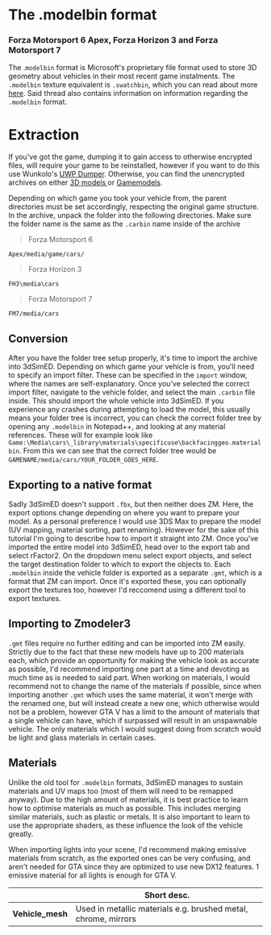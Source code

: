 # The .modelbin format 
### Forza Motorsport 6 Apex, Forza Horizon 3 and Forza Motorsport 7

The .`modelbin` format is Microsoft's proprietary file format used to store 3D geometry about vehicles in  their most recent game instalments. The `.modelbin` texture equivalent is `.swatchbin`, which you can read about more [here](https://forum.xentax.com/viewtopic.php?f=16&t=4256). Said thread also contains information on information  regarding the `.modelbin` format.


# Extraction

If you've got the game, dumping it to gain access to otherwise encrypted files, will require your game to be reinstalled, however if you want to do this use Wunkolo's [UWP Dumper](https://github.com/Wunkolo/UWPDumper). Otherwise, you can find the unencrypted archives on either [3D models ](https://www.facebook.com/3Dcarmodels/) or [Gamemodels](http://gamemodels.ru).

Depending on which game you took your vehicle from, the parent directories must be set accordingly, respecting the original game structure. In the archive, unpack the folder into the following directories. Make sure the folder name is the same as the `.carbin` name inside of  the archive
>Forza Motorsport 6

	Apex/media/game/cars/
	
>Forza Horizon 3

	FH3\media\cars
	
>Forza Motorsport 7

	FM7/media/cars
	

## Conversion

After you have the folder tree setup properly, it's time to import the archive into 3dSimED. Depending on which game your vehicle is from, you'll need to specify an import filter. These can be specified in the `import` window, where the names are self-explanatory. Once you've selected the correct import filter, navigate to the vehicle folder, and select the main `.carbin` file inside. This should import the whole vehicle into 3dSimED. If you experience any crashes during attempting to load the model, this usually means your folder tree is incorrect, you can check the correct folder tree by opening any `.modelbin` in Notepad++, and looking at any material references. These will for example look like `Game:\Media\cars\_library\materials\specificuse\backfacinggeo.materialbin`. From this we can see that the correct folder tree would be `GAMENAME/media/cars/YOUR_FOLDER_GOES_HERE`.


## Exporting to a native format

Sadly 3dSimED doesn't support `.fbx`, but then neither does ZM. Here, the export options change depending on where you want to prepare your model. As a personal preference I would use 3DS Max to prepare the model (UV mapping, material sorting, part renaming). However for the sake of this tutorial I'm going to describe how to import it straight into ZM. Once you've imported the entire model into 3dSimED, head over to the export tab and select rFactor2. On the dropdown menu select export objects, and select the target destination folder to which to export the objects to. Each `.modelbin` inside the vehicle folder is exported as a separate `.gmt`, which is a format that ZM can import. Once it's exported these, you can optionally export the textures too, however I'd reccomend using a different tool to export textures.

## Importing to Zmodeler3

`.gmt`  files require no further editing and can be imported into ZM easily. Strictly due to the fact that these new models have up to 200 materials each, which provide an opportunity for making the vehicle look as accurate as possible, I'd recommend importing one part at a time and devoting as much time as is needed to said part. When working on materials, I would recommend not to change the name of the materials if possible, since when importing another `.gmt` which uses the same material, it won't merge with the renamed one, but will instead create a new one, which otherwise would not be a problem, however GTA V has a limit to the amount of materials that  a single vehicle can have, which if surpassed will result in an unspawnable vehicle. The only materials which I would suggest doing from scratch would be light and glass materials in  certain cases.

## Materials

Unlike the old tool for `.modelbin` formats, 3dSimED manages to sustain materials and UV maps too (most of them will need to be remapped anyway). Due to the high amount of materials, it is best practice to learn how to optimise materials as much as possible. This includes merging similar materials, such as plastic or metals. It is also important to learn to use the appropriate shaders, as these influence the look of the vehicle greatly. 

When importing lights into your scene, I'd recommend making emissive materials from scratch, as the exported ones can be very confusing, and aren't needed for GTA since they are optimized to use new DX12 features. 1 emissive material for all lights is enough for GTA V.


|                |Short desc.                          |                        
|----------------|-------------------------------|
|**Vehicle_mesh**|Used in metallic materials e.g. brushed metal, chrome, mirrors|
